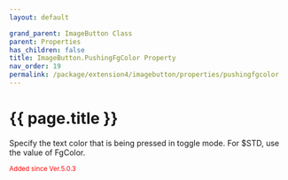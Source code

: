 ```yaml
---
layout: default

grand_parent: ImageButton Class
parent: Properties
has_children: false
title: ImageButton.PushingFgColor Property
nav_order: 19
permalink: /package/extension4/imagebutton/properties/pushingfgcolor
---
```

# {{ page.title }}

Specify the text color that is being pressed in toggle mode. For $STD, use the value of FgColor.

<small><span style="color:red">Added since Ver.5.0.3</span></small>